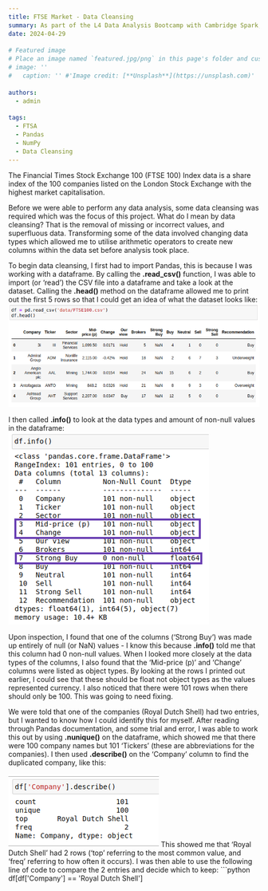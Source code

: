 ```yaml
---
title: FTSE Market - Data Cleansing
summary: As part of the L4 Data Analysis Bootcamp with Cambridge Spark, I completed several assignments to test my knowlegde. This was a Data Cleansing Assignment.
date: 2024-04-29

# Featured image
# Place an image named `featured.jpg/png` in this page's folder and customize its options here.
# image: ''
#   caption: '' #'Image credit: [**Unsplash**](https://unsplash.com)'

authors:
  - admin

tags:
  - FTSA
  - Pandas
  - NumPy
  - Data Cleansing
---
```


<!-- ## FTSE Market - Data Cleansing  -->

The Financial Times Stock Exchange 100 (FTSE 100) Index data is a share index of the 100 companies listed on the London Stock Exchange with the highest market capitalisation. 

Before we were able to perform any data analysis, some data cleansing was required which was the focus of this project. What do I mean by data cleansing? That is the removal of missing or incorrect values, and superfluous data. Transforming some of the data involved changing data types which allowed me to utilise arithmetic operators to create new columns within the data set before analysis took place.


To begin data cleansing, I first had to import Pandas, this is because I was working with a dataframe. By calling the **.read_csv()** function, I was able to import (or ‘read’) the CSV file into a dataframe and take a look at the dataset. Calling the **.head()** method on the dataframe allowed me to print out the first 5 rows so that I could get an idea of what the dataset looks like:
![screen reader text](Screenshot-1.png)

I then called **.info()** to look at the data types and amount of non-null values in the dataframe:
![screen reader text](Screenshot-2.png)

Upon inspection, I found that one of the columns (‘Strong Buy‘) was made up entirely of null (or NaN) values - I know this because **.info()** told me that this column had 0 non-null values. When I looked more closely at the data types of the columns, I also found that the ‘Mid-price (p)’ and ‘Change’ columns were listed as object types. By looking at the rows I printed out earlier, I could see that these should be float not object types as the values represented currency. I also noticed that there were 101 rows when there should only be 100. This was going to need fixing.

We were told that one of the companies (Royal Dutch Shell) had two entries, but I wanted to know how I could identify this for myself. After reading through Pandas documentation, and some trial and error, I was able to work this out by using **.nunique()** on the dataframe, which showed me that there were 100 company names but 101 ‘Tickers’ (these are abbreviations for the companies). I then used **.describe()** on the ‘Company’ column to find the duplicated company, like this:

![screen reader text](Screenshot-3.png) This showed me that  ‘Royal Dutch Shell’ had 2 rows (‘top’ referring to the most common value, and ‘freq’ referring to how often it occurs). I was then able to use the following line of code to compare the 2 entries and decide which to keep: ```python
df[df['Company'] == 'Royal Dutch Shell']
``` 


